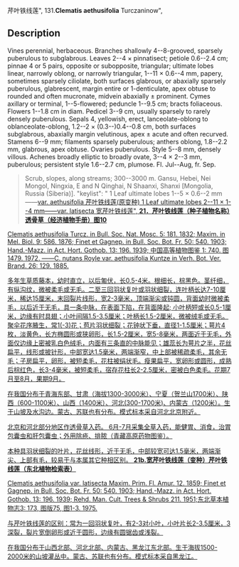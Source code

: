 芹叶铁线莲",
131.**Clematis aethusifolia** Turczaninow",

## Description
Vines perennial, herbaceous. Branches shallowly 4--8-grooved, sparsely puberulous to subglabrous. Leaves 2--4 × pinnatisect; petiole 0.6--2.4 cm; pinnae 4 or 5 pairs, opposite or subopposite, triangular; ultimate lobes linear, narrowly oblong, or narrowly triangular, 1--11 × 0.6--4 mm, papery, sometimes sparsely ciliolate, both surfaces glabrous, or abaxially sparsely puberulous, glabrescent, margin entire or 1-denticulate, apex obtuse to rounded and often mucronate, midvein abaxially ± prominent. Cymes axillary or terminal, 1--5-flowered; peduncle 1--9.5 cm; bracts foliaceous. Flowers 1--1.8 cm in diam. Pedicel 3--9 cm, usually sparsely to rarely densely puberulous. Sepals 4, yellowish, erect, lanceolate-oblong to oblanceolate-oblong, 1.2--2 × (0.3--)0.4--0.8 cm, both surfaces subglabrous, abaxially margin velutinous, apex ± acute and often recurved. Stamens 6--9 mm; filaments sparsely puberulous; anthers oblong, 1.8--2.2 mm, glabrous, apex obtuse. Ovaries puberulous. Style 5--8 mm, densely villous. Achenes broadly elliptic to broadly ovate, 3--4 × 2--3 mm, puberulous; persistent style 1.6--2.7 cm, plumose. Fl. Jul--Aug, fr. Sep.

> Scrub, slopes, along streams; 300--3000 m. Gansu, Hebei, Nei Mongol, Ningxia, E and N Qinghai, N Shaanxi, Shanxi [Mongolia, Russia (Siberia)].
  "keylist": "
1 Leaf ultimate lobes 1--5 × 0.6--2 mm——<a href='/info/Clematis aethusifolia var. aethusifolia?t=foc'>var. aethusifolia 芹叶铁线莲(原变种)
1 Leaf ultimate lobes 2--11 × 1--4 mm——<a href='/info/Clematis aethusifolia var. latisecta?t=foc'>var. latisecta 宽芹叶铁线莲",
**21．芹叶铁线莲（种子植物名称）透骨草（经济植物手册）图10**

Clematis aethusifolia Turcz. in Bull. Soc. Nat. Mosc. 5: 181. 1832; Maxim. in Mel. Biol. 9: 586. 1876; Finet et Gagnep. in Bull. Soc. Bot. Fr. 50: 540. 1903; Hand.-Mazz. in Act. Hort. Gothob. 13: 196. 1939; 中国高等植物图鉴 1: 740. 图1479. 1972. ——C. nutans Royle var. aethusifolia Kuntze in Verh. Bot. Ver. Brand. 26: 129. 1885.

多年生草质藤本，幼时直立，以后匍伏，长0.5-4米。根细长，棕黑色。茎纤细，有纵沟纹，微被柔毛或无毛。二至三回羽状复叶或羽状细裂，连叶柄长达7-10厘米，稀达15厘米，末回裂片线形，宽2-3毫米，顶端渐尖或钝圆，背面幼时微被柔毛，以后近于无毛，具一条中脉，在表面下陷，在背面隆起; 小叶柄短或长0.5-1厘米，边缘有时具翅；小叶间隔1.5-3.5厘米；叶柄长1.5-2厘米，微被绒毛或无毛。聚伞花序腋生，常1(-3)花；苞片羽状细裂；花钟状下垂，直径1-1.5厘米；萼片4枚，淡黄色，长方椭圆形或狭卵形，长1.5-2厘米，宽5-8毫米，两面近于无毛，外面仅边缘上密被乳白色绒毛，内面有三条直的中脉能见；雄蕊长为萼片之半，花丝扁平，线形或披针形，中部宽达1.5毫米，两端渐窄，中上部被稀疏柔毛，其余无毛；子房扁平，卵形，被短柔毛，花柱被绢状毛。瘦果扁平，宽卵形或圆形，成熟后棕红色，长3-4毫米，被短柔毛，宿存花柱长2-2.5厘米，密被白色柔毛。花期7月至8月，果期9月。

在我国分布于青海东部、甘肃（海拔1300-3000米）、宁夏（贺兰山1700米）、陕西（600-1100米）、山西（1400米）、河北(300-1700米)、内蒙古（1200米）。生于山坡及水沟边。蒙古、苏联也有分布。模式标本采自河北北京附近。

北京和河北部分地区作透骨草入药。 6月-7月采集全草入药，能健胃、消食，治胃包囊虫和肝包囊虫；外用除疮、排脓（青藏高原药物图鉴）。

本种具羽状细裂的叶片，花丝线形，近于无毛，中部较宽可达1.5毫米，两端渐尖、上部有毛，较易于与本属其它种相区别。
**21b.宽芹叶铁线莲（变种）芹叶铁线莲（东北植物检索表）**

Clematis aethusifolia var. latisecta Maxim. Prim. Fl. Amur. 12. 1859; Finet et Gagnep. in Bull. Soc. Bot. Fr. 50: 540. 1903; Hand.-Mazz. in Act. Hort. Gothob. 13: 196. 1939; Rehd. Man. Cult. Trees & Shrubs 211. 1951;东北草本植物志3: 173, 图版75, 图1-3. 1975.

与芹叶铁线莲的区别：常为一回羽状复叶，有2-3对小叶，小叶片长2-3.5厘米，3深裂，裂片宽倒卵形或近于圆形，边缘有圆锯齿或浅裂。

在我国分布于山西北部、河北北部、内蒙古、黑龙江东北部。生于海拔1500-2000米的山坡灌丛中。蒙古、苏联也有分布。模式标本采自黑龙江。
